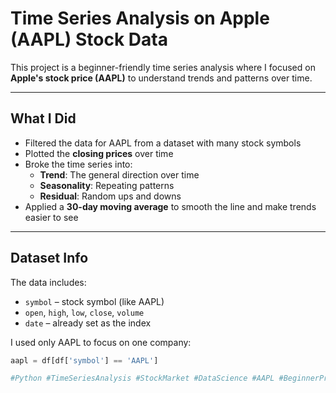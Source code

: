 # Time Series Analysis on Apple (AAPL) Stock Data

This project is a beginner-friendly time series analysis where I focused on **Apple's stock price (AAPL)** to understand trends and patterns over time.

---

## What I Did

- Filtered the data for AAPL from a dataset with many stock symbols
- Plotted the **closing prices** over time
- Broke the time series into:
  - **Trend**: The general direction over time
  - **Seasonality**: Repeating patterns
  - **Residual**: Random ups and downs
- Applied a **30-day moving average** to smooth the line and make trends easier to see

---

## Dataset Info

The data includes:
- `symbol` – stock symbol (like AAPL)
- `open`, `high`, `low`, `close`, `volume`
- `date` – already set as the index

I used only AAPL to focus on one company:
```python
aapl = df[df['symbol'] == 'AAPL']

#Python #TimeSeriesAnalysis #StockMarket #DataScience #AAPL #BeginnerProjects

